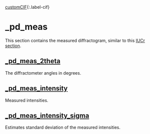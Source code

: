 [0]: #
[1]: https://www.iucr.org/resources/cif/dictionaries/cif_core
[2]: https://www.iucr.org/__data/iucr/cifdic_html/1/cif_pd.dic/index.html

[customCIF][0]{:.label-cif}

# _pd_meas

This section contains the measured diffractogram, similar to this [IUCr section](https://www.iucr.org/__data/iucr/cifdic_html/1/cif_pd.dic/Cpd_meas.html).

## [\_pd_meas_2theta](#)

The diffractometer angles in degrees.

## [\_pd_meas_intensity](#)

Measured intensities.

## [\_pd_meas_intensity_sigma](#)

Estimates standard deviation of the measured intensities.
